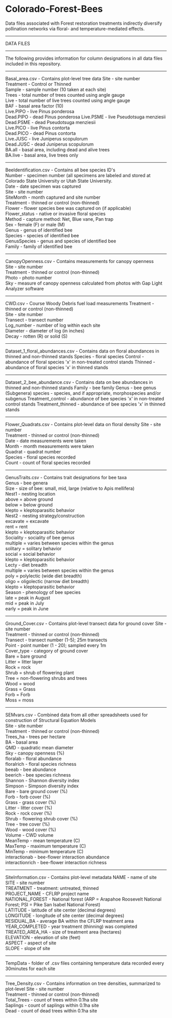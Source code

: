 # Colorado-Forest-Bees
Data files associated with Forest restoration treatments indirectly diversify pollination networks via floral- and temperature-mediated effects.

__________
DATA FILES
__________
The following provides information for column designations in all data files included in this repository.   
_____________________________________________________________________________________
Basal_area.csv - Contains plot-level tree data
	Site - site number  
	Treatment - Control or Thinned  
	Sample - sample number (10 taken at each site)  
	Trees - total number of trees counted using angle gauge  
	Live - total number of live trees counted using angle gauge  
	BAF - basal area factor (10)  
	Live.PIPO - live Pinus ponderosa  
	Dead.PIPO - dead Pinus ponderosa
	Live.PSME - live Pseudotsuga menziesii  
	Dead.PSME - dead Pseudotsuga menziesii  
	Live.PICO - live Pinus contorta  
	Dead.PICO - dead Pinus contorta  
	Live.JUSC - live Juniperus scopulorum  
	Dead.JUSC - dead Juniperus scopulorum  
	BA.all - basal area, including dead and alive trees  
	BA.live - basal area, live trees only  
_____________________________________________________________________________________
BeeIdentification.csv - Contains all bee species ID's  
	Number - specimen number (all specimens are labeled and stored at Colorado State University or Utah State University.   
	Date - date specimen was captured  
	Site - site number  
	SiteMonth - month captured and site number  
	Treatment - thinned or control (non-thinned)  
	Flower - flower species bee was captured on (if applicable)  
	Flower_status - native or invasive floral species  
	Method - capture method: Net, Blue vane, Pan trap  
	Sex - female (F) or male (M)  
	Genus - genus of identified bee  
	Species - species of identified bee  
	GenusSpecies - genus and species of identified bee   
	Family - family of identified bee  
_____________________________________________________________________________________
CanopyOpenness.csv - Contains measurements for canopy openness  
	Site - site number  
	Treatment - thinned or control (non-thinned)  
	Photo - photo number  
	Sky - measure of canopy openness calculated from photos with Gap Light Analyzer software  
_____________________________________________________________________________________
CWD.csv - Course Woody Debris fuel load measurements
	Treatment - thinned or control (non-thinned)  
	Site - site number  
	Transect - transect number  
	Log_number - number of log within each site  
	Diameter - diameter of log (in inches)  
	Decay - rotten (R) or solid (S)  
_____________________________________________________________________________________
Dataset_1_floral_abundances.csv - Contains data on floral abundances in thinned and non-thinned stands
	Species - floral species
	Control - abundance of floral species 'x' in non-treated control stands 
	Thinned - abundance of floral species 'x' in thinned stands
_____________________________________________________________________________________
Dataset_2_bee_abundance.csv - Contains data on bee abundances in thinned and non-thinned stands
	Family - bee family 
	Genus - bee genus
	(Subgenera) species - species, and if appropriate, morphospecies and/or subgenus 
	Treatment_control - abundance of bee species 'x' in non-treated control stands
	Treatment_thinned - abundance of bee species 'x' in thinned stands 
_____________________________________________________________________________________
Flower_Quadrats.csv - Contains plot-level data on floral density
	Site - site number  
	Treatment - thinned or control (non-thinned)  
	Date - date measurements were taken  
	Month - month measurements were taken  
	Quadrat - quadrat number   
	Species - floral species recorded  
	Count - count of floral species recorded  
_____________________________________________________________________________________
GenusTraits.csv - Contains trait designations for bee taxa   
	Genus - bee genera  
	Size - size of bee: small, mid, large (relative to Apis mellifera)  
	Nest1 - nesting location  
		above = above ground  
		below = below ground  
		klepto = kleptoparasitic behavior  
	Nest2 - nesting strategy/construction  
		excavate = excavate  
		rent = rent  
		klepto = kleptoparasitic behavior  
	Sociality - sociality of bee genus  
		multiple = varies between species within the genus   
		solitary = solitary behavior  
		social = social behavior  
		klepto = kleptoparasitic behavior  
	Lecty - diet breadth  
		multiple = varies between species within the genus  
		poly = polylectic (wide diet breadth)  
		oligo = oligolectic (narrow diet breadth)  
		klepto = kleptoparasitic behavior  
	Season - phenology of bee species   
		late = peak in August   
		mid = peak in July  
		early = peak in June  
_____________________________________________________________________________________
Ground_Cover.csv - Contains plot-level transect data for ground cover
	Site - site number  
	Treatment - thinned or control (non-thinned)  
	Transect - transect number (1-5); 25m transects  
	Point - point number (1 - 20); sampled every 1m  
	Cover_type - category of ground cover  
		Bare = bare ground  
		Litter = litter layer  
		Rock = rock  
		Shrub = shrub of flowering plant  
		Tree = non-flowering shrubs and trees  
		Wood = wood   
		Grass = Grass  
		Forb = Forb  
		Moss = moss  
_____________________________________________________________________________________
SEMvars.csv - Combined data from all other spreadsheets used for construction of Structural Equation Models  
	Site - site number  
	Treatment - thinned or control (non-thinned)  
	Trees_ha - trees per hectare  
	BA - basal area  
	QMD - quadratic mean diameter  
	Sky - canopy openness (%)  
	floralab - floral abundance  
	floralrich - floral species richness  
	beeab - bee abundance  
	beerich - bee species richness  
	Shannon - Shannon diversity index  
	Simpson - Simpson diversity index  
	Bare - bare ground cover (%)  
	Forb - forb cover (%)  
	Grass - grass cover (%)  
	Litter - litter cover (%)  
	Rock - rock cover (%)  
	Shrub - flowering shrub cover (%)  
	Tree - tree cover (%)  
	Wood - wood cover (%)  
	Volume - CWD volume  
	MeanTemp - mean temperature (C)  
	MaxTemp - maximum temperature (C)  
	MinTemp - minimum temperature (C)  
	interactionab - bee-flower interaction abundance  
	interactionrich - bee-flower interaction richness  
_____________________________________________________________________________________
SiteInformation.csv - Contains plot-level metadata
	NAME - name of site  
	SITE - site number  
	TREATMENT - treatment: untreated, thinned  
	PROJECT_NAME - CFLRP project name  
	NATIONAL_FOREST - National forest (ARP = Arapahoe Roosevelt National Forest; PSI = Pike San Isabel National Forest)  
	LATITUDE - latitude of site center (decimal degrees)  
	LONGITUDE - longitude of site center (decimal degrees)  
	RESIDUAL_BA - average BA within the CFLRP treatment area  
	YEAR_COMPLETED - year treatment (thinning) was completed  
	TREATED_AREA_HA - size of treatment area (hectares)  
	ELEVATION - elevation of site (feet)  
	ASPECT - aspect of site  
	SLOPE - slope of site   
_____________________________________________________________________________________
TempData - folder of .csv files containing temperature data recorded every 30minutes for each site  
_____________________________________________________________________________________
Tree_Density.csv - Contains information on tree densities, summarized to plot-level
	Site - site number  
	Treatment - thinned or control (non-thinned)  
	Total_Trees - count of trees within 0.1ha site  
	Saplings - count of saplings within 0.1ha site  
	Dead - count of dead trees within 0.1ha site   
